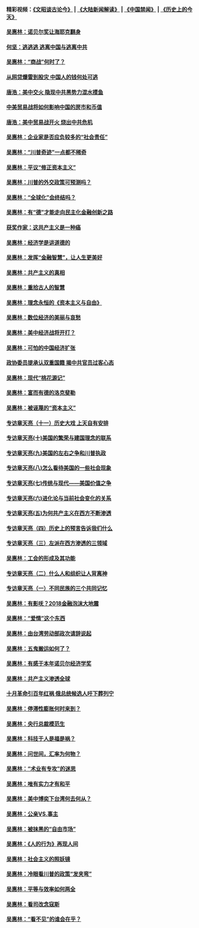 #### 精彩视频：[《文昭谈古论今》](https://github.com/gfw-breaker/wenzhao/blob/master/README.md?t=12071531) | [《大陆新闻解读》](https://github.com/gfw-breaker/ntdtv-comedy/blob/master/README.md?t=12071531) | [《中国禁闻》](https://github.com/gfw-breaker/ntdtv-news/blob/master/README.md?t=12071531) | [《历史上的今天》](https://github.com/gfw-breaker/today-in-history/blob/master/README.md?t=12071531) 

#### [吴惠林：诺贝尔奖让海耶克翻身](../pages/nsc423/n10890049.md?t=12071531) 

#### [何坚：逃逃逃 逃离中国与逃离中共](../pages/nsc423/n10592891.md?t=12071531) 

#### [吴惠林：“商战”何时了？](../pages/nsc423/n10573558.md?t=12071531) 

#### [从网贷爆雷到股灾 中国人的钱何处可逃](../pages/nsc423/n10572800.md?t=12071531) 

#### [唐浩：美中交火 隐现中共黑势力混水摸鱼](../pages/nsc423/n10544040.md?t=12071531) 

#### [中美贸易战将如何影响中国的房市和币值](../pages/nsc423/n10543697.md?t=12071531) 

#### [唐浩：美中贸易战开火 烧出中共危机](../pages/nsc423/n10540126.md?t=12071531) 

#### [吴惠林：企业家是否应负较多的“社会责任”](../pages/nsc423/n10535022.md?t=12071531) 

#### [吴惠林：“川普奇迹”一点都不稀奇](../pages/nsc423/n10512808.md?t=12071531) 

#### [吴惠林：平议“修正资本主义”](../pages/nsc423/n10495724.md?t=12071531) 

#### [吴惠林：川普的外交政策可预测吗？](../pages/nsc423/n10462387.md?t=12071531) 

#### [吴惠林：“全球化”会终结吗？](../pages/nsc423/n10452838.md?t=12071531) 

#### [吴惠林：有“德”才能走向民主化金融创新之路](../pages/nsc423/n10432292.md?t=12071531) 

#### [获奖作家：这共产主义是一种癌](../pages/nsc423/n10431541.md?t=12071531) 

#### [吴惠林：经济学是讲道德的](../pages/nsc423/n10398014.md?t=12071531) 

#### [吴惠林：发挥“金融智慧”，让人生更美好](../pages/nsc423/n10375019.md?t=12071531) 

#### [吴惠林：共产主义的真相](../pages/nsc423/n10351394.md?t=12071531) 

#### [吴惠林：重拾古人的智慧](../pages/nsc423/n10337691.md?t=12071531) 

#### [吴惠林：理念永恒的《资本主义与自由》](../pages/nsc423/n10316274.md?t=12071531) 

#### [吴惠林：数位经济的美丽与哀愁](../pages/nsc423/n10292946.md?t=12071531) 

#### [吴惠林：美中经济战将开打？](../pages/nsc423/n10258825.md?t=12071531) 

#### [吴惠林：可怕的中国经济扩张](../pages/nsc423/n10219147.md?t=12071531) 

#### [政协委员提承认双重国籍 揭中共官员过客心态](../pages/nsc423/n10208809.md?t=12071531) 

#### [吴惠林：现代“桃花源记”](../pages/nsc423/n10185234.md?t=12071531) 

#### [吴惠林：富而有德的洛克斐勒](../pages/nsc423/n10142264.md?t=12071531) 

#### [吴惠林：被诬蔑的“资本主义”](../pages/nsc423/n10124816.md?t=12071531) 

#### [专访章天亮（十一）历史大戏 上天自有安排](../pages/nsc423/n10094905.md?t=12071531) 

#### [专访章天亮(十)美国的繁荣与建国理念的联系](../pages/nsc423/n10094899.md?t=12071531) 

#### [专访章天亮(九)美国的左右之争和川普执政](../pages/nsc423/n10094889.md?t=12071531) 

#### [专访章天亮(八)怎么看待美国的一些社会现象](../pages/nsc423/n10094857.md?t=12071531) 

#### [专访章天亮(七)传统与现代——美国价值之争](../pages/nsc423/n10093140.md?t=12071531) 

#### [专访章天亮(六)进化论与当前社会变化的关系](../pages/nsc423/n10092036.md?t=12071531) 

#### [专访章天亮(五)为何共产主义在西方不断渗透](../pages/nsc423/n10083620.md?t=12071531) 

#### [专访章天亮（四）历史上的预言告诉我们什么](../pages/nsc423/n10083606.md?t=12071531) 

#### [专访章天亮（三）左派在西方渗透的三领域](../pages/nsc423/n10081115.md?t=12071531) 

#### [吴惠林：工会的形成及其功能](../pages/nsc423/n10080633.md?t=12071531) 

#### [专访章天亮（二）什么人和组织让人背离神](../pages/nsc423/n10076637.md?t=12071531) 

#### [专访章天亮（一）不同民族的三个共同记忆](../pages/nsc423/n10074188.md?t=12071531) 

#### [吴惠林：有影呒？2018金融泡沫大地震](../pages/nsc423/n10040534.md?t=12071531) 

#### [吴惠林：“爱情”这个东西](../pages/nsc423/n10019423.md?t=12071531) 

#### [吴惠林：由台湾劳动部政次请辞说起](../pages/nsc423/n9979679.md?t=12071531) 

#### [吴惠林：五鬼搬运如何了？](../pages/nsc423/n9925338.md?t=12071531) 

#### [吴惠林：有感于本年诺贝尔经济学奖](../pages/nsc423/n9871883.md?t=12071531) 

#### [吴惠林：共产主义渗透全球](../pages/nsc423/n9812748.md?t=12071531) 

#### [十月革命引百年红祸 俄总统候选人吁下葬列宁](../pages/nsc423/n9810182.md?t=12071531) 

#### [吴惠林：停滞性膨胀何时来到？](../pages/nsc423/n9764136.md?t=12071531) 

#### [吴惠林：央行总裁模范生](../pages/nsc423/n9728134.md?t=12071531) 

#### [吴惠林：科技于人是福是祸？](../pages/nsc423/n9672982.md?t=12071531) 

#### [吴惠林：问世间，汇率为何物？](../pages/nsc423/n9621788.md?t=12071531) 

#### [吴惠林：“术业有专攻”的迷思](../pages/nsc423/n9580363.md?t=12071531) 

#### [吴惠林：唯有实力才有和平](../pages/nsc423/n9529599.md?t=12071531) 

#### [吴惠林：美中博奕下台湾何去何从？](../pages/nsc423/n9483598.md?t=12071531) 

#### [吴惠林：公亲VS.事主](../pages/nsc423/n9425637.md?t=12071531) 

#### [吴惠林：被抹黑的“自由市场”](../pages/nsc423/n9351545.md?t=12071531) 

#### [吴惠林：《人的行为》再现人间](../pages/nsc423/n9296339.md?t=12071531) 

#### [吴惠林：社会主义的照妖镜](../pages/nsc423/n9243460.md?t=12071531) 

#### [吴惠林：冷眼看川普的政策“发夹弯”](../pages/nsc423/n9120684.md?t=12071531) 

#### [吴惠林：平等与效率如何两全](../pages/nsc423/n9075430.md?t=12071531) 

#### [吴惠林：看司改念寇斯](../pages/nsc423/n9024915.md?t=12071531) 

#### [吴惠林：“看不见”的谁会在乎？](../pages/nsc423/n8977488.md?t=12071531) 

